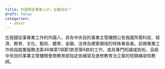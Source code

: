 ```yaml
---
title: 外國特定專業人才」定義為何？
draft: false
categories:
  - about
---
```

在我國從事專業工作的外國人，具有中央目的事業主管機關公告我國所需科技、經濟、教育、文化、藝術、體育、金融、法律及建築領域的特殊專長者。前開專業工作係指就業服務法第46條第1項第1款至第6款的工作，或具專門知識或技術，且經中央目的事業主管機關會商教育部指定依補習及進修教育法立案的短期補習班教師。